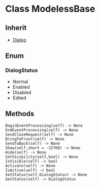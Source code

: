 # Class ModelessBase

## Inherit

* [Dialog](Dialog.md)

## Enum

### DialogStatus

* Normal
* Enabled
* Disabled
* Edited

## Methods
```
BeginEventProcessing(self) -> None
EndEventProcessing(self) -> None
SendCloseRequest(self) -> None
BringToFront(self) -> None
SendToBack(self) -> None
Show(self,short = -32768) -> None
Hide(self) -> None
SetVisibility(self,bool) -> None
IsVisible(self) -> bool
Activate(self) -> None
IsActive(self) -> bool
SetStatus(self,DialogStatus) -> None
GetStatus(self) -> DialogStatus
```
